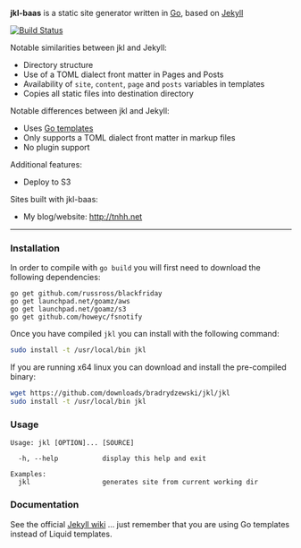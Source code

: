 **jkl-baas** is a static site generator written in [Go](http://www.golang.org),
based on [Jekyll](https://github.com/mojombo/jekyll)

[![Build Status](https://drone.io/drone/jkl/status.png)](https://drone.io/drone/jkl/latest)

Notable similarities between jkl and Jekyll:

* Directory structure
* Use of a TOML dialect front matter in Pages and Posts
* Availability of `site`, `content`, `page` and `posts` variables in templates
* Copies all static files into destination directory

Notable differences between jkl and Jekyll:

* Uses [Go templates](http://www.golang.org/pkg/text/template)
* Only supports a TOML dialect front matter in markup files
* No plugin support

Additional features:

* Deploy to S3

Sites built with jkl-baas:

* My blog/website: http://tnhh.net

--------------------------------------------------------------------------------

### Installation

In order to compile with `go build` you will first need to download
the following dependencies:

```
go get github.com/russross/blackfriday
go get launchpad.net/goamz/aws
go get launchpad.net/goamz/s3
go get github.com/howeyc/fsnotify
```
Once you have compiled `jkl` you can install with the following command:

```sh
sudo install -t /usr/local/bin jkl
```

If you are running x64 linux you can download and install the pre-compiled
binary:

```sh
wget https://github.com/downloads/bradrydzewski/jkl/jkl
sudo install -t /usr/local/bin jkl
```

### Usage

```
Usage: jkl [OPTION]... [SOURCE]

  -h, --help           display this help and exit

Examples:
  jkl                  generates site from current working dir

```

### Documentation

See the official [Jekyll wiki](https://github.com/mojombo/jekyll/wiki)
... just remember that you are using Go templates instead of Liquid templates.

